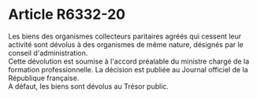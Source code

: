# Article R6332-20

  
Les biens des organismes collecteurs paritaires agréés qui cessent leur activité sont dévolus à des organismes de même nature, désignés par le conseil d'administration.   
Cette dévolution est soumise à l'accord préalable du ministre chargé de la formation professionnelle. La décision est publiée au Journal officiel de la République française.   
A défaut, les biens sont dévolus au Trésor public.